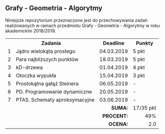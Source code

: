 ## Grafy - Geometria - Algorytmy

Niniejsze repozytorium przeznaczone jest do przechowywania zadań
realizowanych w ramach przedmiotu Grafy - Geometria - Algorytmy
w roku akademickim 2018/2019.

<table>
  <tr>
    <th colspan="2">Zadania</th>
    <th>Deadline</th>
    <th>Punkty</th>
  </tr>
  <tr>
    <td>1</td>
    <td>Jądro wielokąta prostego</td>
    <td>04.03.2019</td>
    <td>5 pkt</td>
  </tr>
  <tr>
    <td>2</td>
    <td>Para najbliższych punktów</td>
    <td>18.03.2019</td>
    <td>5 pkt</td>
  </tr>
  <tr>
    <td>3</td>
    <td>kD-drzewa</td>
    <td>01.04.2019</td>
    <td>4 pkt</td>
  </tr>
  <tr>
    <td>4</td>
    <td>Otoczka wypukła</td>
    <td>15.04.2019</td>
    <td>3 pkt</td>
  </tr>
  <tr>
    <td>5</td>
    <td>Prostokątna gałąź Steinera</td>
    <td>06.05.2019</td>
    <td>-</td>
  </tr>
  <tr>
    <td>6</td>
    <td>PD. Programowanie dynamiczne</td>
    <td>20.05.2019</td>
    <td>-</td>
  </tr>
  <tr>
    <td>7</td>
    <td>PTAS. Schematy aproksymacyjne</td>
    <td>03.06.2019</td>
    <td>-</td>
  </tr>
  <tr align="right">
    <td colspan="3"><b>SUMA:</b></td>
    <td>17/35 pkt</td>
  </tr>
  <tr align="right">
    <td colspan="3"><b>PROCENT:</b></td>
    <td>49%</td>
  </tr>
  <tr align="right">
    <td colspan="3"><b>OCENA:</b></td>
    <td>2.0</td>
  </tr>
</table>
